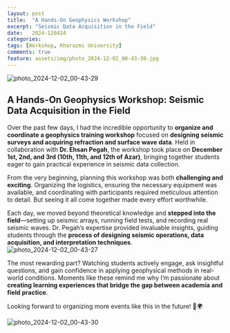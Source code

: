 ```yaml
---
layout: post
title:  "A Hands-On Geophysics Workshop"
excerpt: "Seismic Data Acquisition in the Field"
date:   2024-120424 
categories: 
tags: [Workshop, Kharazmi University]
comments: true
feature: assets/img/photo_2024-12-02_00-43-30.jpg
---
```


![photo_2024-12-02_00-43-29](https://github.com/user-attachments/assets/d79dcab2-3ffa-4b90-b1ad-754fb2df9095)


## A Hands-On Geophysics Workshop: Seismic Data Acquisition in the Field

Over the past few days, I had the incredible opportunity to **organize and coordinate a geophysics training workshop** focused on **designing seismic surveys and acquiring refraction and surface wave data**. Held in collaboration with **Dr. Ehsan Pegah**, the workshop took place on **December 1st, 2nd, and 3rd (10th, 11th, and 12th of Azar)**, bringing together students eager to gain practical experience in seismic data collection.  

From the very beginning, planning this workshop was both **challenging and exciting**. Organizing the logistics, ensuring the necessary equipment was available, and coordinating with participants required meticulous attention to detail. But seeing it all come together made every effort worthwhile.  

Each day, we moved beyond theoretical knowledge and **stepped into the field**—setting up seismic arrays, running field tests, and recording real seismic waves. Dr. Pegah’s expertise provided invaluable insights, guiding students through the **process of designing seismic operations, data acquisition, and interpretation techniques**.  
![photo_2024-12-02_00-43-27](https://github.com/user-attachments/assets/8a4c0cf9-fdc9-4042-9f6a-a22a2f167379)

The most rewarding part? Watching students actively engage, ask insightful questions, and gain confidence in applying geophysical methods in real-world conditions. Moments like these remind me why I’m passionate about **creating learning experiences that bridge the gap between academia and field practice**.  

Looking forward to organizing more events like this in the future! 🚀🌍  

![photo_2024-12-02_00-43-30](https://github.com/user-attachments/assets/c6d48c04-e7f6-46b3-b1ce-98509bd9840c)

